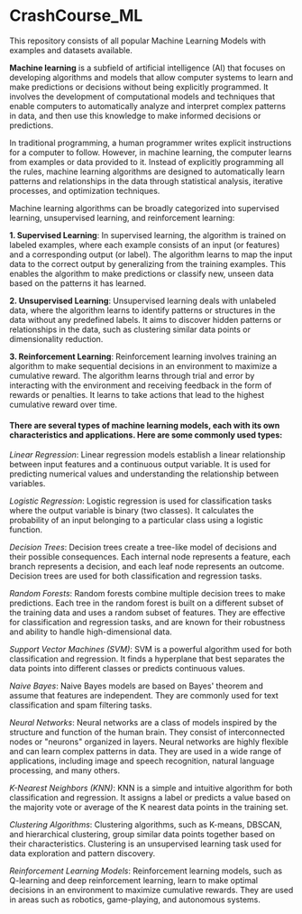 # CrashCourse_ML
This repository consists of all popular Machine Learning Models with examples and datasets available.

**Machine learning** is a subfield of artificial intelligence (AI) that focuses on developing algorithms and models that allow computer systems to learn and make predictions or decisions without being explicitly programmed. It involves the development of computational models and techniques that enable computers to automatically analyze and interpret complex patterns in data, and then use this knowledge to make informed decisions or predictions.

In traditional programming, a human programmer writes explicit instructions for a computer to follow. However, in machine learning, the computer learns from examples or data provided to it. Instead of explicitly programming all the rules, machine learning algorithms are designed to automatically learn patterns and relationships in the data through statistical analysis, iterative processes, and optimization techniques.

Machine learning algorithms can be broadly categorized into supervised learning, unsupervised learning, and reinforcement learning:

**1. Supervised Learning**: In supervised learning, the algorithm is trained on labeled examples, where each example consists of an input (or features) and a corresponding output (or label). The algorithm learns to map the input data to the correct output by generalizing from the training examples. This enables the algorithm to make predictions or classify new, unseen data based on the patterns it has learned.

**2. Unsupervised Learning**: Unsupervised learning deals with unlabeled data, where the algorithm learns to identify patterns or structures in the data without any predefined labels. It aims to discover hidden patterns or relationships in the data, such as clustering similar data points or dimensionality reduction.

**3. Reinforcement Learning**: Reinforcement learning involves training an algorithm to make sequential decisions in an environment to maximize a cumulative reward. The algorithm learns through trial and error by interacting with the environment and receiving feedback in the form of rewards or penalties. It learns to take actions that lead to the highest cumulative reward over time.



#### There are several types of machine learning models, each with its own characteristics and applications. Here are some commonly used types:

*Linear Regression*: Linear regression models establish a linear relationship between input features and a continuous output variable. It is used for predicting numerical values and understanding the relationship between variables.

*Logistic Regression*: Logistic regression is used for classification tasks where the output variable is binary (two classes). It calculates the probability of an input belonging to a particular class using a logistic function.

*Decision Trees*: Decision trees create a tree-like model of decisions and their possible consequences. Each internal node represents a feature, each branch represents a decision, and each leaf node represents an outcome. Decision trees are used for both classification and regression tasks.

*Random Forests*: Random forests combine multiple decision trees to make predictions. Each tree in the random forest is built on a different subset of the training data and uses a random subset of features. They are effective for classification and regression tasks, and are known for their robustness and ability to handle high-dimensional data.

*Support Vector Machines (SVM)*: SVM is a powerful algorithm used for both classification and regression. It finds a hyperplane that best separates the data points into different classes or predicts continuous values.

*Naive Bayes*: Naive Bayes models are based on Bayes' theorem and assume that features are independent. They are commonly used for text classification and spam filtering tasks.

*Neural Networks*: Neural networks are a class of models inspired by the structure and function of the human brain. They consist of interconnected nodes or "neurons" organized in layers. Neural networks are highly flexible and can learn complex patterns in data. They are used in a wide range of applications, including image and speech recognition, natural language processing, and many others.

*K-Nearest Neighbors (KNN)*: KNN is a simple and intuitive algorithm for both classification and regression. It assigns a label or predicts a value based on the majority vote or average of the K nearest data points in the training set.

*Clustering Algorithms*: Clustering algorithms, such as K-means, DBSCAN, and hierarchical clustering, group similar data points together based on their characteristics. Clustering is an unsupervised learning task used for data exploration and pattern discovery.

*Reinforcement Learning Models*: Reinforcement learning models, such as Q-learning and deep reinforcement learning, learn to make optimal decisions in an environment to maximize cumulative rewards. They are used in areas such as robotics, game-playing, and autonomous systems.
